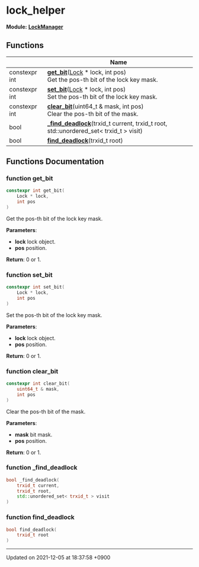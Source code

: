 

# lock_helper

**Module:** **[LockManager](/Modules/LockManager)**



## Functions

|                | Name           |
| -------------- | -------------- |
| constexpr int | **[get_bit](/Namespaces/lock_helper#function-get_bit)**(<a href="/Classes/Lock">Lock</a> * lock, int pos)<br>Get the pos-th bit of the lock key mask.  |
| constexpr int | **[set_bit](/Namespaces/lock_helper#function-set_bit)**(<a href="/Classes/Lock">Lock</a> * lock, int pos)<br>Set the pos-th bit of the lock key mask.  |
| constexpr int | **[clear_bit](/Namespaces/lock_helper#function-clear_bit)**(uint64_t & mask, int pos)<br>Clear the pos-th bit of the mask.  |
| bool | **[_find_deadlock](/Namespaces/lock_helper#function-_find_deadlock)**(trxid_t current, trxid_t root, std::unordered_set< trxid_t > visit) |
| bool | **[find_deadlock](/Namespaces/lock_helper#function-find_deadlock)**(trxid_t root) |


## Functions Documentation

### function get_bit

```cpp
constexpr int get_bit(
    Lock * lock,
    int pos
)
```

Get the pos-th bit of the lock key mask. 

**Parameters**: 

  * **lock** lock object. 
  * **pos** position. 


**Return**: 0 or 1. 

### function set_bit

```cpp
constexpr int set_bit(
    Lock * lock,
    int pos
)
```

Set the pos-th bit of the lock key mask. 

**Parameters**: 

  * **lock** lock object. 
  * **pos** position. 


**Return**: 0 or 1. 

### function clear_bit

```cpp
constexpr int clear_bit(
    uint64_t & mask,
    int pos
)
```

Clear the pos-th bit of the mask. 

**Parameters**: 

  * **mask** bit mask. 
  * **pos** position. 


**Return**: 0 or 1. 

### function _find_deadlock

```cpp
bool _find_deadlock(
    trxid_t current,
    trxid_t root,
    std::unordered_set< trxid_t > visit
)
```


### function find_deadlock

```cpp
bool find_deadlock(
    trxid_t root
)
```






-------------------------------

Updated on 2021-12-05 at 18:37:58 +0900